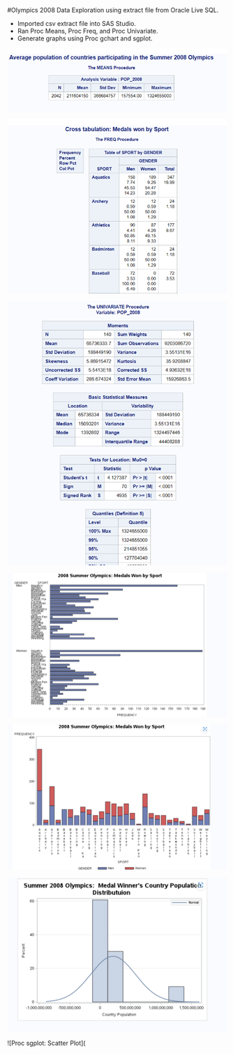 #Olympics 2008 Data Exploration using extract file from Oracle Live SQL.
- Imported csv extract file into SAS Studio.
- Ran Proc Means, Proc Freq, and Proc Univariate.
- Generate graphs using Proc gchart and sgplot.

![Proc Means](https://github.com/Sarah269/Olympics-Data-Exploration/blob/main/SAS/Proc_Means.png)

![Proc Freq](https://github.com/Sarah269/Olympics-Data-Exploration/blob/main/SAS/Proc_freq.png)

![Proc Univariate](https://github.com/Sarah269/Olympics-Data-Exploration/blob/main/SAS/Proc_Univariate.png)

![Proc Gchart: HorizontalBar](https://github.com/Sarah269/Olympics-Data-Exploration/blob/main/SAS/Prod_gchart_Horizontal_Bar.png)

![Proc Gchart:  Vertical Bar](https://github.com/Sarah269/Olympics-Data-Exploration/blob/main/SAS/Proc_gchart_Vertical_Bar.png)

![Proc sgplot:  Histogram](https://github.com/Sarah269/Olympics-Data-Exploration/blob/main/SAS/Prod_sgplot_Histogram.png)

![Proc sgplot: Scatter Plot](
